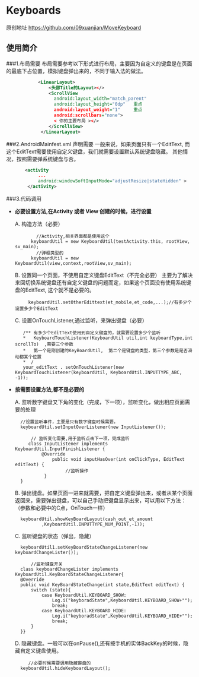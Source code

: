 # Keyboards

原创地址
https://github.com/09xuanjian/MoveKeyboard


## 使用简介
###1.布局需要
布局需要参考以下形式进行布局，主要因为自定义的键盘是在页面的最底下占位置，模拟键盘弹出来的，不同于输入法的做法。
``` xml
            <LinearLayout>
		        <头部Title的Layout></>
		        <ScrollView
		          android:layout_width="match_parent"
		          android:layout_height="0dp"   重点
		          android:layout_weight="1"     重点
		          android:scrollbars="none">
		          < 你的主要布局 ></>
		        </ScrollView>
		     </LinearLayout>
```
###2.AndroidMainfest.xml 声明需要
一般来说，如果页面只有一个EditText, 而这个EditText需要使用自定义键盘，我们就需要设置默认系统键盘隐藏。
其他情况，按照需要弹系统键盘与否。
``` xml
       <activity
            ...
            android:windowSoftInputMode="adjustResize|stateHidden" >
        </activity>
```
###3.代码调用
* **必要设置方法,在Activity 或者 View 创建的时候，进行设置**
     
     A. 构造方法（必要）
                
              //Activity,相关界面都是使用这个
            keyboardUtil = new KeyboardUtil(testActivity.this, rootView, sv_main);
              //弹框类型的
            keyboardUtil = new KeyboardUtil(view,context,rootView,sv_main);
  
    B. 设置同一个页面，不使用自定义键盘EditText（不完全必要）
        主要为了解决来回切换系统键盘还有自定义键盘的问题而定，如果这个页面没有使用系统键盘的EditText,  这个就不是必要的。
          
           keyboardUtil.setOtherEdittext(et_mobile,et_code,...);//有多少个设置多少个EditText

    C. 设置OnTouchListener,通过监听，来弹出键盘（必要）
    
        
         /** 有多少个EditText使用到自定义键盘的，就需要设置多少个监听
         *   KeyboardTouchListener(KeyboardUtil util,int keyboardType,int scrollTo)  ,需要三个参数
         *   第一个是刚创建的KeyBoardUtil,  第二个是键盘的类型，第三个参数是是否滑动都某个位置
         *  /
         your_editText . setOnTouchListener(new KeyboardTouchListener(keyboardUtil, KeyboardUtil.INPUTTYPE_ABC, -1));


* **按需要设置方法,都不是必要的**
    
    A. 监听数字键盘又下角的变化（完成，下一项），监听变化，做出相应页面需要的处理

        //设置监听事件，主要是只有数字键盘时候需要。
		keyboardUtil.setInputOverListener(new InputListener());
			
			// 监听变化需要,用于监听点击下一项，完成监听
	       class InputListener implements KeyboardUtil.InputFinishListener {
		        @Override
	 	            public void inputHasOver(int onClickType, EditText editText) {
	 	                 //监听操作
		         }
		}

   B. 弹出键盘。如果页面一进来就需要，把自定义键盘弹出来，或者从某个页面返回来，需要弹出键盘，可以自己手动把键盘显示出来，可以用以下方法：（参数和必要中的C点，OnTouch一样）

        keyboardUtil.showKeyBoardLayout(cash_out_et_amount
				,KeyboardUtil.INPUTTYPE_NUM_POINT,-1));

   
   C. 监听键盘的状态（弹出，隐藏）
   
        keyboardUtil1.setKeyBoardStateChangeListener(new keyboardChangeLister());

        	//监听键盘开关
	    class keyboardChangeLister implements KeyboardUtil.KeyBoardStateChangeListener{
		@Override
		public void KeyBoardStateChange(int state,EditText editText) {
			switch (state){
				case KeyboardUtil.KEYBOARD_SHOW:
					Log.i("keyboradState",KeyboardUtil.KEYBOARD_SHOW+"");
					break;
				case KeyboardUtil.KEYBOARD_HIDE:
					Log.i("keyboradState",KeyboardUtil.KEYBOARD_HIDE+"");
					break;
			}
		}}

    D. 隐藏键盘。一般可以在onPause(),还有按手机的实体BackKey的时候，隐藏自定义键盘使用。

           //必要时候需要调用隐藏键盘的
        keyboardUtil.hideKeyboardLayout();
